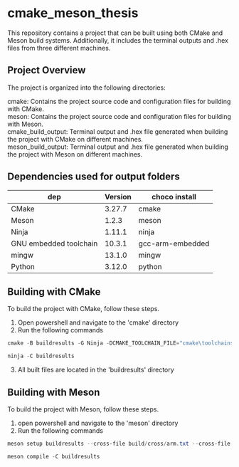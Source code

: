 # cmake_meson_thesis
This repository contains a project that can be built using both CMake and Meson build systems. Additionally, it includes the terminal outputs and .hex files from three different machines.

## Project Overview
The project is organized into the following directories:

cmake: Contains the project source code and configuration files for building with CMake.  
meson: Contains the project source code and configuration files for building with Meson.  
cmake_build_output: Terminal output and .hex file generated when building the project with CMake on different machines.   
meson_build_output: Terminal output and .hex file generated when building the project with Meson on different machines.  

## Dependencies used for output folders
| dep | Version | choco install |
| --- | --- | --- |
| CMake                  | 3.27.7 | cmake |
| Meson | 1.2.3 | meson | 
| Ninja                  | 1.11.1 | ninja |
| GNU embedded toolchain | 10.3.1 | gcc-arm-embedded | 
| mingw | 13.1.0 | mingw | 
| Python | 3.12.0 | python |

## Building with CMake
To build the project with CMake, follow these steps.
1. Open powershell and navigate to the 'cmake' directory
2. Run the following commands
```powershell
cmake -B buildresults -G Ninja -DCMAKE_TOOLCHAIN_FILE="cmake\toolchains\cross\STM32F103VBIx.cmake"
```
```powershell
ninja -C buildresults
```
3. All built files are located in the 'buildresults' directory

## Building with Meson
To build the project with Meson, follow these steps.
1. open powershell and navigate to the 'meson' directory
2. Run the following commands
```powershell
meson setup buildresults --cross-file build/cross/arm.txt --cross-file build/cross/STM32F103VBIx.txt
```
```powershell
meson compile -C buildresults
```

